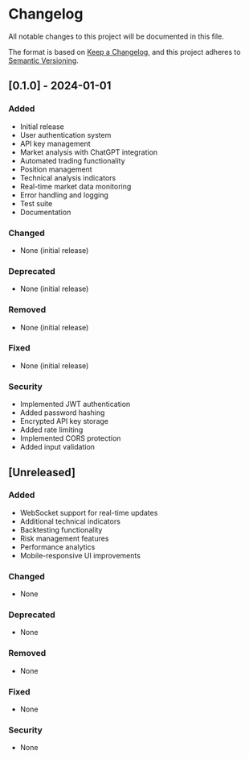 # Changelog

All notable changes to this project will be documented in this file.

The format is based on [Keep a Changelog](https://keepachangelog.com/en/1.0.0/),
and this project adheres to [Semantic Versioning](https://semver.org/spec/v2.0.0.html).

## [0.1.0] - 2024-01-01

### Added
- Initial release
- User authentication system
- API key management
- Market analysis with ChatGPT integration
- Automated trading functionality
- Position management
- Technical analysis indicators
- Real-time market data monitoring
- Error handling and logging
- Test suite
- Documentation

### Changed
- None (initial release)

### Deprecated
- None (initial release)

### Removed
- None (initial release)

### Fixed
- None (initial release)

### Security
- Implemented JWT authentication
- Added password hashing
- Encrypted API key storage
- Added rate limiting
- Implemented CORS protection
- Added input validation

## [Unreleased]

### Added
- WebSocket support for real-time updates
- Additional technical indicators
- Backtesting functionality
- Risk management features
- Performance analytics
- Mobile-responsive UI improvements

### Changed
- None

### Deprecated
- None

### Removed
- None

### Fixed
- None

### Security
- None 